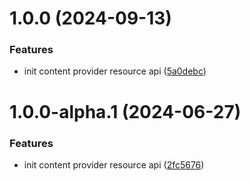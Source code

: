 # 1.0.0 (2024-09-13)


### Features

* init content provider resource api ([5a0debc](https://github.com/gravitee-io/gravitee-resource-content-provider-api/commit/5a0debc4a27dbd55514b053a21eacd4bf2f11399))

# 1.0.0-alpha.1 (2024-06-27)


### Features

* init content provider resource api ([2fc5676](https://github.com/gravitee-io/gravitee-resource-content-provider-api/commit/2fc5676d521e3d0c20eb9ea237d1f973960d704b))
